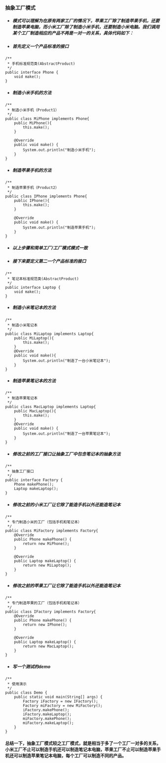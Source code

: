 ### 抽象工厂模式  
* ##### 模式可以理解为在原有两家工厂的情况下，苹果工厂除了制造苹果手机，还要制造苹果电脑，而小米工厂除了制造小米手机，还要制造小米电脑。我们调用某个工厂制造相应的产品不再是一对一的关系，具体代码如下：
* ##### 首先定义一个产品标准的接口
```
/**
 * 手机标准规范类(AbstractProduct)
 */
public interface Phone {
	void make();
}
```
* ##### 制造小米手机的方法  
```
/**
 * 制造小米手机（Product1）
 */
public class MiPhone implements Phone{
	public MiPhone(){
		this.make();
	}
	
	@Override
	public void make() {
		System.out.println("制造小米手机");
	}
}
```
* ##### 制造苹果手机的方法 
```
/**
 * 制造苹果手机（Product2）
 */
public class IPhone implements Phone{
	public IPhone(){
		this.make();
	}
	
	@Override
	public void make() {
		System.out.println("制造苹果手机");
	}
}
```
* ##### 以上步骤和简单工厂/工厂模式模式一致  
* ##### 接下来要定义第二一个产品标准的接口
```
/**
 * 笔记本标准规范类(AbstractProduct)
 */
public interface Laptop {
	void make();
}
```
* ##### 制造小米笔记本的方法  
```
/**
 * 制造小米笔记本
 */
public class MiLaptop implements Laptop{
	public MiLaptop(){
		this.make();
	}
	@Override
	public void make(){
		System.out.println("制造了一台小米笔记本");
	}
}
```
* ##### 制造苹果笔记本的方法 
```
/**
 * 制造苹果笔记本
 */
public class MacLaptop implements Laptop{
	public MacLaptop(){
		this.make();
	}
	@Override
	public void make() {
		System.out.println("制造了一台苹果笔记本");
	}
}
```
* ##### 修改之前的工厂接口让抽象工厂中包含笔记本的抽象方法
```
/**
 * 抽象工厂接口
 */
public interface Factory {
	Phone makePhone();
	Laptop makeLaptop();
}
```
* ##### 修改之前的小米工厂让它除了能造手机以外还能造笔记本
```
/**
 * 专门制造小米的工厂（包括手机和笔记本）
 */
public class MiFactory implements Factory{
	@Override
	public Phone makePhone() {
		return new MiPhone();
	}

	@Override
	public Laptop makeLaptop() {
		return new MiLaptop();
	}
}
```
* ##### 修改之前的苹果工厂让它除了能造手机以外还能造笔记本
```
/**
 * 专门制造苹果的工厂（包括手机和笔记本）
 */
public class IFactory implements Factory{
	@Override
	public Phone makePhone() {
		return new IPhone();
	}

	@Override
	public Laptop makeLaptop() {
		return new MacLaptop();
	}
}
```
* ##### 写一个测试的demo
```
/**
 * 使用演示
 */
public class Demo {
	public static void main(String[] args) {
		Factory iFactory = new IFactory();
		Factory miFactory = new MiFactory();	
		iFactory.makePhone();
		iFactory.makeLaptop();
		miFactory.makePhone();
		miFactory.makeLaptop();
	}
}
```
#### 总结一下，抽象工厂模式较之工厂模式，就是相当于多了一个工厂一对多的关系，小米工厂不止可以制造手机还可以制造笔记本电脑，苹果工厂不止可以制造苹果手机还可以制造苹果笔记本电脑，每个工厂可以制造不同的产品。
